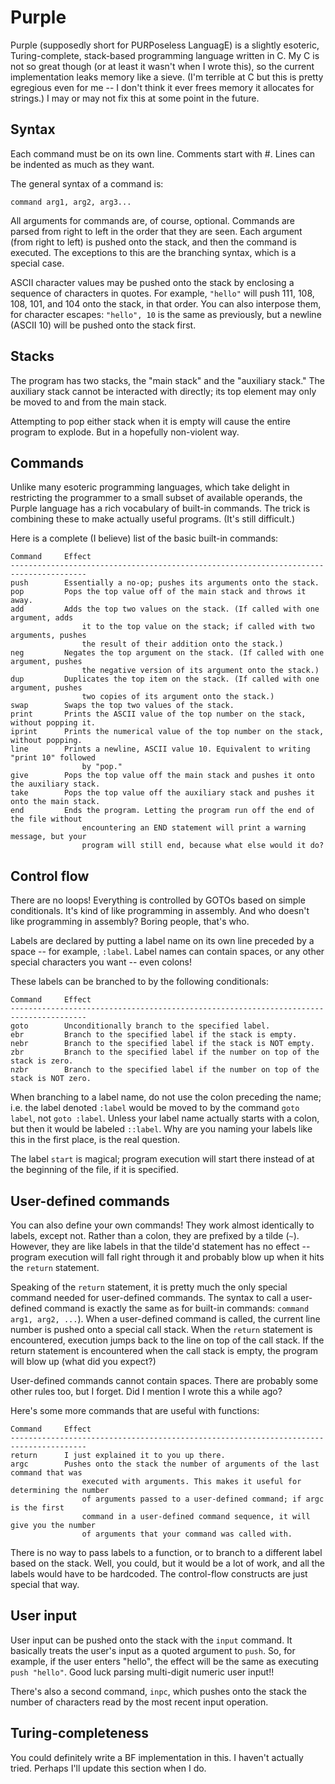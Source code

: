 Purple
======

Purple (supposedly short for PURPoseless LanguagE) is a slightly esoteric, Turing-complete, stack-based programming language written in C. My C is not so great though (or at least it wasn't when I wrote this), so the current implementation leaks memory like a sieve. (I'm terrible at C but this is pretty egregious even for me -- I don't think it ever frees memory it allocates for strings.) I may or may not fix this at some point in the future.

Syntax
------

Each command must be on its own line. Comments start with #. Lines can be indented as much as they want.

The general syntax of a command is:
```
command arg1, arg2, arg3...
```
All arguments for commands are, of course, optional. Commands are parsed from right to left in the order that they are seen. Each argument (from right to left) is pushed onto the stack, and then the command is executed. The exceptions to this are the branching syntax, which is a special case.

ASCII character values may be pushed onto the stack by enclosing a sequence of characters in quotes. For example, `"hello"` will push 111, 108, 108, 101, and 104 onto the stack, in that order. You can also interpose them, for character escapes: `"hello", 10` is the same as previously, but a newline (ASCII 10) will be pushed onto the stack first.

Stacks
------

The program has two stacks, the "main stack" and the "auxiliary stack." The auxiliary stack cannot be interacted with directly; its top element may only be moved to and from the main stack.

Attempting to pop either stack when it is empty will cause the entire program to explode. But in a hopefully non-violent way.

Commands
--------

Unlike many esoteric programming languages, which take delight in restricting the programmer to a small subset of available operands, the Purple language has a rich vocabulary of built-in commands. The trick is combining these to make actually useful programs. (It's still difficult.)

Here is a complete (I believe) list of the basic built-in commands:
```
Command     Effect
---------------------------------------------------------------------------------------
push        Essentially a no-op; pushes its arguments onto the stack.
pop         Pops the top value off of the main stack and throws it away.
add         Adds the top two values on the stack. (If called with one argument, adds
                it to the top value on the stack; if called with two arguments, pushes
                the result of their addition onto the stack.)
neg         Negates the top argument on the stack. (If called with one argument, pushes
                the negative version of its argument onto the stack.)
dup         Duplicates the top item on the stack. (If called with one argument, pushes
                two copies of its argument onto the stack.)
swap        Swaps the top two values of the stack.
print       Prints the ASCII value of the top number on the stack, without popping it.
iprint      Prints the numerical value of the top number on the stack, without popping.
line        Prints a newline, ASCII value 10. Equivalent to writing "print 10" followed
                by "pop."
give        Pops the top value off the main stack and pushes it onto the auxiliary stack.
take        Pops the top value off the auxiliary stack and pushes it onto the main stack.
end         Ends the program. Letting the program run off the end of the file without
                encountering an END statement will print a warning message, but your
                program will still end, because what else would it do?
```

Control flow
------------

There are no loops! Everything is controlled by GOTOs based on simple conditionals. It's kind of like programming in assembly. And who doesn't like programming in assembly? Boring people, that's who.

Labels are declared by putting a label name on its own line preceded by a space -- for example, `:label`. Label names can contain spaces, or any other special characters you want -- even colons!

These labels can be branched to by the following conditionals:
```
Command     Effect
---------------------------------------------------------------------------------------
goto        Unconditionally branch to the specified label.
ebr         Branch to the specified label if the stack is empty.
nebr        Branch to the specified label if the stack is NOT empty.
zbr         Branch to the specified label if the number on top of the stack is zero.
nzbr        Branch to the specified label if the number on top of the stack is NOT zero.
```
When branching to a label name, do not use the colon preceding the name; i.e. the label denoted `:label` would be moved to by the command `goto label`, not `goto :label`. Unless your label name actually starts with a colon, but then it would be labeled `::label`. Why are you naming your labels like this in the first place, is the real question.

The label `start` is magical; program execution will start there instead of at the beginning of the file, if it is specified.

User-defined commands
---------------------

You can also define your own commands! They work almost identically to labels, except not. Rather than a colon, they are prefixed by a tilde (`~`). However, they are like labels in that the tilde'd statement has no effect -- program execution will fall right through it and probably blow up when it hits the `return` statement.

Speaking of the `return` statement, it is pretty much the only special command needed for user-defined commands. The syntax to call a user-defined command is exactly the same as for built-in commands: `command arg1, arg2, ...`). When a user-defined command is called, the current line number is pushed onto a special call stack. When the `return` statement is encountered, execution jumps back to the line on top of the call stack. If the return statement is encountered when the call stack is empty, the program will blow up (what did you expect?)

User-defined commands cannot contain spaces. There are probably some other rules too, but I forget. Did I mention I wrote this a while ago?

Here's some more commands that are useful with functions:
```
Command     Effect
---------------------------------------------------------------------------------------
return      I just explained it to you up there.
argc        Pushes onto the stack the number of arguments of the last command that was
                executed with arguments. This makes it useful for determining the number
                of arguments passed to a user-defined command; if argc is the first
                command in a user-defined command sequence, it will give you the number
                of arguments that your command was called with.
```
There is no way to pass labels to a function, or to branch to a different label based on the stack. Well, you could, but it would be a lot of work, and all the labels would have to be hardcoded. The control-flow constructs are just special that way.

User input
----------

User input can be pushed onto the stack with the `input` command. It basically treats the user's input as a quoted argument to `push`. So, for example, if the user enters "hello", the effect will be the same as executing `push "hello"`. Good luck parsing multi-digit numeric user input!!

There's also a second command, `inpc`, which pushes onto the stack the number of characters read by the most recent input operation.

Turing-completeness
-------------------

You could definitely write a BF implementation in this. I haven't actually tried. Perhaps I'll update this section when I do.
